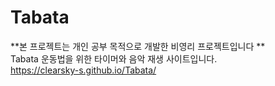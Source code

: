 # Tabata
**본 프로젝트는 개인 공부 목적으로 개발한 비영리 프로젝트입니다 **  
Tabata 운동법을 위한 타이머와 음악 재생 사이트입니다.  
https://clearsky-s.github.io/Tabata/
